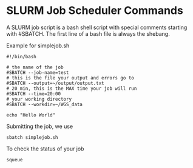 # SLURM Job Scheduler Commands

A SLURM job script is a bash shell script with special comments starting with #SBATCH.
The first line of a bash file is always the shebang. 

Example for simplejob.sh
```
#!/bin/bash

# the name of the job
#SBATCH --job-name=test
# this is the file your output and errors go to
#SBATCH --output=~/output/output.txt
# 20 min, this is the MAX time your job will run
#SBATCH --time=20:00
# your working directory
#SBATCH --workdir=~/WGS_data

echo "Hello World"
```

Submitting the job, we use
```
sbatch simplejob.sh
```

To check the status of your job
```
squeue
```

